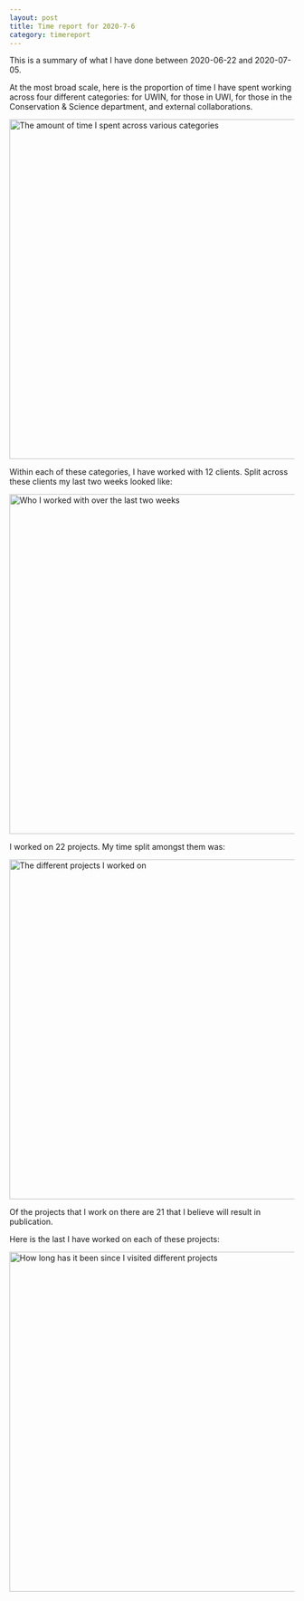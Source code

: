 ```yaml
---
layout: post
title: Time report for 2020-7-6
category: timereport
---
```



This is a summary of what I have done between 2020-06-22 and 2020-07-05.

At the most broad scale, here is the proportion of time I have spent working across four different categories: for UWIN, for those in UWI, for those in the Conservation & Science department, and external collaborations.

<img src='{{site.baseurl}}/images/2020-7-6_category_plot.jpg' alt='The amount of time I spent across various categories' width='600' height='600'>

Within each of these categories, I have worked with 12 clients. Split across these clients my last two weeks looked like:

<img src='{{site.baseurl}}/images/2020-7-6_client_plot.jpg' alt='Who I worked with over the last two weeks' width='600' height='600'>

I worked on 22 projects. My time split amongst them was:

<img src='{{site.baseurl}}/images/2020-7-6_project_plot.jpg' alt='The different projects I worked on' width='600' height='600'>

Of the projects that I work on there are 21 that I believe will result in publication.

Here is the last I have worked on each of these projects:

<img src='{{site.baseurl}}/images/2020-7-6_weeks_since.jpg' alt='How long has it been since I visited different projects' width='600' height='600'>

